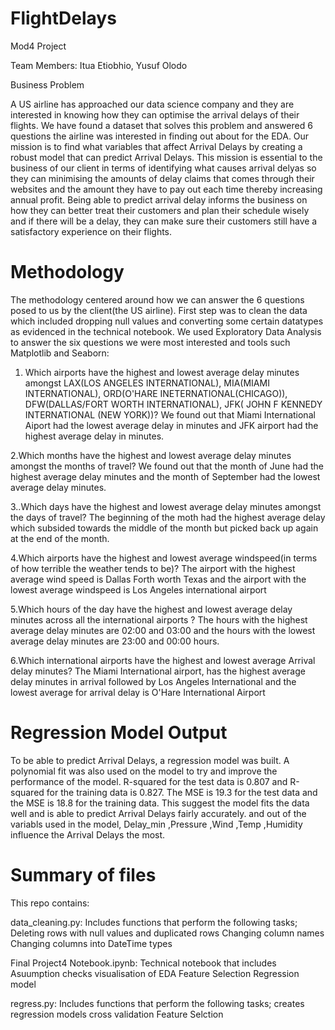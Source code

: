 # FlightDelays
 

Mod4 Project

Team Members: Itua Etiobhio, Yusuf Olodo

Business Problem

A US airline has approached our data science company and they are interested in knowing how they can optimise the arrival delays of their flights. We have found a dataset that solves this problem and answered 6 questions the airline was interested in finding out about for the EDA. Our mission is to find what variables that affect Arrival Delays by creating a robust model that can predict Arrival Delays. This mission is essential to the business of our client in terms of identifying what causes arrival delyas so they can minimising the amounts of delay claims that comes through their websites and the amount they have to pay out each time thereby increasing annual profit. Being able to predict arrival delay informs the business on how they can better treat their customers and plan their schedule wisely and if there will be a delay, they can make sure their customers still have a satisfactory experience on their flights.

    
# Methodology

The methodology centered around how we can answer the 6 questions posed to us by the client(the US airline). First step was to clean the data which included dropping null values and converting some certain datatypes as evidenced in the technical notebook.
We used Exploratory Data Analysis to answer the six questions we were most interested and tools such Matplotlib and Seaborn:
1. Which airports have the highest and lowest average delay minutes amongst LAX(LOS ANGELES INTERNATIONAL), MIA(MIAMI INTERNATIONAL), ORD(O'HARE INETERNATIONAL(CHICAGO)), DFW(DALLAS/FORT WORTH INTERNATIONAL), JFK( JOHN F KENNEDY INTERNATIONAL (NEW YORK))?
We found out that Miami International Aiport had the lowest average delay in minutes and JFK airport had the highest average delay in minutes.

2.Which months have the highest and lowest average delay minutes amongst the months of travel?
We found out that the month of June had the highest average delay minutes and the month of September had the lowest average delay minutes.

3..Which days have the highest and lowest average delay minutes amongst the days of travel?
The beginning of the moth had the highest average delay which subsided towards the middle of the month but picked back up again at the end of the month.

4.Which airports have the highest and lowest average windspeed(in terms of how terrible the weather tends to be)?
The airport with the highest average wind speed is Dallas Forth worth Texas and the airport with the lowest average windspeed is Los Angeles international airport

5.Which hours of the day have the highest and lowest average delay minutes across all the international airports ?
The hours with the highest average delay minutes are 02:00 and 03:00 and the hours with the lowest average delay minutes are 23:00 and 00:00 hours.

6.Which international airports have the highest and lowest average Arrival delay minutes?
The Miami International airport, has the highest average delay minutes in arrival followed by Los Angeles International and the lowest average for arrival delay is O'Hare International Airport

# Regression Model Output 

To be able to predict Arrival Delays, a regression model was built. A polynomial fit was also used on the model to try and improve the performance of the model. R-squared for the test data is 0.807 and R-squared for the training data is 0.827. The MSE is 19.3 for the test data and the MSE is 18.8 for the training data. This suggest the model fits the data well and is able to predict Arrival Delays fairly accurately. and out of the variabls used in the model, Delay_min ,Pressure ,Wind ,Temp ,Humidity influence the Arrival Delays the most.   

# Summary of files

This repo contains:

data_cleaning.py: Includes functions that perform the following tasks;
Deleting rows with null values and duplicated rows
Changing column names 
Changing columns into DateTime types

Final Project4 Notebook.ipynb: Technical notebook that includes 
Asuumption checks
visualisation of EDA
Feature Selection 
Regression model

regress.py: Includes functions that perform the following tasks;
creates regression models
cross validation 
Feature Selction
